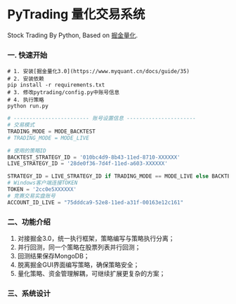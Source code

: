 # PyTrading 量化交易系统
Stock Trading By Python, Based on [掘金量化](https://www.myquant.cn/).  

### 一. 快速开始  

```shell  
# 1. 安装[掘金量化3.0](https://www.myquant.cn/docs/guide/35) 
# 2. 安装依赖
pip install -r requirements.txt
# 3. 修改pytrading/config.py中账号信息
# 4. 执行策略
python run.py
```
```python
# ------------------------ 账号设置信息 ----------------------
# 交易模式
TRADING_MODE = MODE_BACKTEST
# TRADING_MODE = MODE_LIVE

# 使用的策略ID
BACKTEST_STRATEGY_ID = '010bc4d9-8b43-11ed-8710-XXXXXX'
LIVE_STRATEGY_ID = '28de0f36-7d4f-11ed-a603-XXXXXX'

STRATEGY_ID = LIVE_STRATEGY_ID if TRADING_MODE == MODE_LIVE else BACKTEST_STRATEGY_ID
# Windows客户端连接TOKEN
TOKEN = '2cc0e5XXXXXX'
# 竞赛交易实盘账号
ACCOUNT_ID_LIVE = "75dddca9-52e8-11ed-a31f-00163e12c161"
```
### 二、功能介绍 
1. 对接掘金3.0，统一执行框架，策略编写与策略执行分离； 
2. 并行回测，同一个策略在股票列表并行回测； 
3. 回测结果保存MongoDB； 
4. 脱离掘金GUI界面编写策略，确保策略安全； 
5. 量化策略、资金管理解耦，可继续扩展更复杂的方案；
### 三、系统设计  
